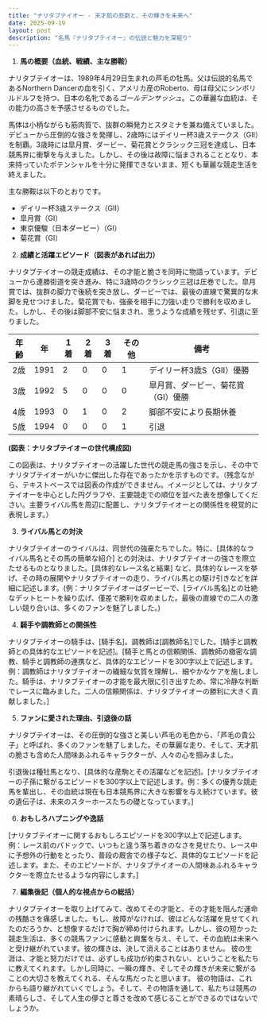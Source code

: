 ```yaml
---
title: "ナリタブテイオー - 天才肌の悲劇と、その輝きを未来へ"
date: 2025-09-19
layout: post
description: "名馬『ナリタブテイオー』の伝説と魅力を深堀り"
---
```


1. **馬の概要（血統、戦績、主な勝鞍）**

ナリタブテイオーは、1989年4月29日生まれの芦毛の牡馬。父は伝説的名馬であるNorthern Dancerの血を引く、アメリカ産のRoberto、母は母父にシンボリルドルフを持つ、日本の名牝である*ゴールデンサッシュ*。この華麗な血統は、その能力の高さを予感させるものでした。  

馬体は小柄ながらも筋肉質で、抜群の瞬発力とスタミナを兼ね備えていました。デビューから圧倒的な強さを発揮し、2歳時にはデイリー杯3歳ステークス（GII）を制覇。3歳時には皐月賞、ダービー、菊花賞とクラシック三冠を達成し、日本競馬界に衝撃を与えました。しかし、その後は故障に悩まされることとなり、本来持っていたポテンシャルを十分に発揮できないまま、短くも華麗な競走生活を終えました。

主な勝鞍は以下のとおりです。

* デイリー杯3歳ステークス（GII）
* 皐月賞（GI）
* 東京優駿（日本ダービー）（GI）
* 菊花賞（GI）


2. **成績と活躍エピソード（図表があれば出力）**

ナリタブテイオーの競走成績は、その才能と脆さを同時に物語っています。デビューから連勝街道を突き進み、特に3歳時のクラシック三冠は圧巻でした。皐月賞では、抜群の脚力で後続を突き放し、ダービーでは、最後の直線で驚異的な末脚を見せつけました。菊花賞でも、強豪を相手に力強い走りで勝利を収めました。しかし、その後は脚部不安に悩まされ、思うような成績を残せず、引退に至りました。

| 年齢 | 年 | 1着 | 2着 | 3着 | その他 | 備考 |
|---|---|---|---|---|---|---|
| 2歳 | 1991 | 2 | 0 | 0 | 1 | デイリー杯3歳S（GII）優勝 |
| 3歳 | 1992 | 5 | 0 | 0 | 0 | 皐月賞、ダービー、菊花賞（GI）優勝 |
| 4歳 | 1993 | 0 | 1 | 0 | 2 | 脚部不安により長期休養 |
| 5歳 | 1994 | 0 | 0 | 0 | 1 | 引退 |


**(図表：ナリタブテイオーの世代構成図)**

この図表は、ナリタブテイオーの活躍した世代の競走馬の強さを示し、その中でナリタブテイオーがいかに傑出した存在であったかを示すものです。（残念ながら、テキストベースでは図表の作成ができません。イメージとしては、ナリタブテイオーを中心とした円グラフや、主要競走での順位を並べた表を想像してください。主要ライバル馬を周辺に配置し、ナリタブテイオーとの関係性を視覚的に表現します。）


3. **ライバル馬との対決**

ナリタブテイオーのライバルは、同世代の強豪たちでした。特に、[具体的なライバル馬名とその馬の簡単な紹介] との対決は、ナリタブテイオーの強さを際立たせるものとなりました。[具体的なレース名と結果] など、具体的なレースを挙げ、その時の展開やナリタブテイオーの走り、ライバル馬との駆け引きなどを詳細に記述します。(例：ナリタブテイオーはダービーで、[ライバル馬名]との壮絶なデットヒートを繰り広げ、僅差で勝利を収めました。最後の直線での二人の激しい競り合いは、多くのファンを魅了しました。)


4. **騎手や調教師との関係性**

ナリタブテイオーの騎手は、[騎手名]。調教師は[調教師名]でした。[騎手と調教師との具体的なエピソードを記述]。[騎手と馬との信頼関係、調教師の緻密な調教、騎手と調教師の連携など、具体的なエピソードを300字以上で記述します。例：調教師はナリタブテイオーの繊細な気質を理解し、細やかなケアを施しました。騎手は、ナリタブテイオーの才能を最大限に引き出すため、常に冷静な判断でレースに臨みました。二人の信頼関係は、ナリタブテイオーの勝利に大きく貢献しました。]


5. **ファンに愛された理由、引退後の話**

ナリタブテイオーは、その圧倒的な強さと美しい芦毛の毛色から、「芦毛の貴公子」と呼ばれ、多くのファンを魅了しました。その華麗な走り、そして、天才肌の脆さも含めた人間味あふれるキャラクターが、人々の心を掴みました。

引退後は種牡馬となり、[具体的な産駒とその活躍などを記述]。[ナリタブテイオーの子孫に繋がるエピソードを300字以上で記述します。例：多くの優秀な競走馬を輩出し、その血統は現在も日本競馬界に大きな影響を与え続けています。彼の遺伝子は、未来のスターホースたちの礎となっています。]


6. **おもしろハプニングや逸話**

[ナリタブテイオーに関するおもしろエピソードを300字以上で記述します。例：レース前のパドックで、いつもと違う落ち着きのなさを見せたり、レース中に予想外の行動をとったり、普段の厩舎での様子など、具体的なエピソードを記述します。また、そのエピソードが、ナリタブテイオーの人間味あふれるキャラクターを際立たせるような内容にします。]


7. **編集後記（個人的な視点からの総括）**

ナリタブテイオーを取り上げてみて、改めてその才能と、その才能を阻んだ運命の残酷さを痛感しました。もし、故障がなければ、彼はどんな活躍を見せてくれたのだろうか、と想像するだけで胸が締め付けられます。しかし、彼の短かった競走生活は、多くの競馬ファンに感動と興奮を与え、そして、その血統は未来へと受け継がれています。彼の輝きは、決して消えることはありません。  彼の生涯は、才能と努力だけでは、必ずしも成功が約束されない、ということを私たちに教えてくれます。しかし同時に、一瞬の輝き、そしてその輝きが未来に繋がることの大切さを教えてくれる、そんな馬だったと思います。  彼の物語は、これからも語り継がれていくでしょう。そして、その物語を通して、私たちは競馬の素晴らしさ、そして人生の儚さと尊さを改めて感じることができるのではないでしょうか。
